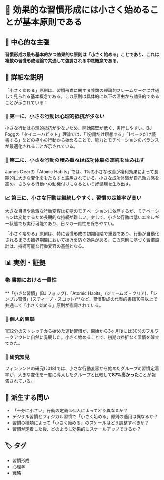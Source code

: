 # 🌱 効果的な習慣形成には小さく始めることが基本原則である

## 🎯 中心的な主張

**習慣形成の最も基本的かつ効果的な原則は「小さく始める」ことであり、これは複数の習慣形成理論で共通して強調される中核概念である。**

## 📖 詳細な説明

「小さく始める」原則は、習慣形成に関する複数の理論的フレームワークに共通して見られる基本概念である。この原則は具体的に以下の理由から効果的であることが示されている：

### 🧠 第一に、小さな行動は心理的抵抗が少ない

小さな行動は心理的抵抗が少ないため、開始障壁が低く、実行しやすい。BJ Foggの「タイニーハビット」理論では、「1分間だけ瞑想する」「1ページだけ読書する」などの極小の行動から始めることで、能力とモチベーションのバランスが最適化されることが示されている。

### 🎯 第二に、小さな行動の積み重ねは成功体験の連続を生み出す

James Clearの「Atomic Habits」では、1%の小さな改善が複利効果によって長期的に大きな変化をもたらすと説明されている。小さな成功体験が自己効力感を高め、さらなる行動への動機付けになるという好循環を生み出す。

### 📈 第三に、小さな行動は継続しやすく、習慣の定着率が高い

大きな目標や急激な行動変容は初期のモチベーションに依存するが、モチベーションは変動するため長期的な持続が難しい。対して、小さな行動は低いエネルギー状態でも実行可能であり、日々の一貫性を保ちやすい。

「小さく始める」原則は、特に習慣形成の初期段階で重要であり、行動が自動化されるまでの臨界期間において挫折を防ぐ効果がある。この原則に基づく習慣設計は、持続可能な行動変容の基盤となる。

## 📊 実例・証拠

### 📚 書籍における一貫性

**「小さな習慣」(BJ フォッグ)、「Atomic Habits」(ジェームズ・クリア)、「シンプル習慣」(スティーブ・スコット)**など、習慣形成の代表的書籍10冊以上で共通して「小さく始める」原則が強調されている。

### 💪 個人的実験

1日2分のストレッチから始めた運動習慣が、開始から3ヶ月後には30分のフルワークアウトに自然に発展した。小さく始めることで、初期の挫折なく習慣を確立できた。

### 🔬 研究知見

フィンランドの研究(2018)では、小さな行動変容から始めたグループの習慣定着率が、大きな変化を一度に導入したグループと比較して**87%高かった**ことが報告されている。

## 🤔 派生する問い

- 「十分に小さい」行動の定義は個人によってどう異なるか？
- デジタル習慣とフィジカル習慣で「小さく始める」原則の適用は異なるか？
- 習慣の種類によって「小さく始める」のスケールはどう調整すべきか？
- 習慣が定着した後、どのように効果的にスケールアップできるか？

## 🏷️ タグ

- 習慣形成
- 心理学
- 戦略
